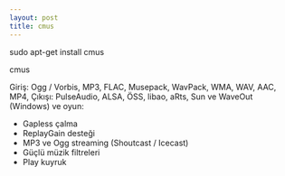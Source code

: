 ```yaml
---
layout: post
title: cmus
---
```

sudo apt-get install cmus

cmus

Giriş: Ogg / Vorbis, MP3, FLAC, Musepack, WavPack, WMA, WAV, AAC, MP4, 
Çıkışı: PulseAudio, ALSA, ÖSS, libao, aRts, Sun ve WaveOut (Windows) 
ve oyun: 
* Gapless çalma 
* ReplayGain desteği 
* MP3 ve Ogg streaming (Shoutcast / Icecast) 
* Güçlü müzik filtreleri 
* Play kuyruk
